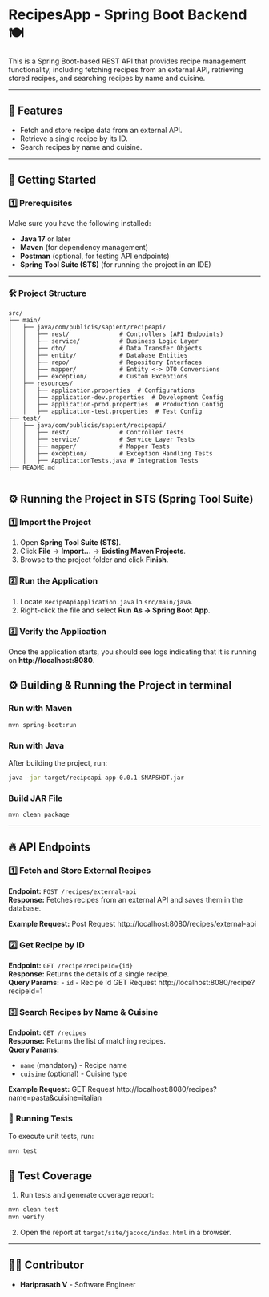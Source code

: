 # RecipesApp - Spring Boot Backend 🍽️

This is a Spring Boot-based REST API that provides recipe management functionality, including fetching recipes from an external API, retrieving stored recipes, and searching recipes by name and cuisine.

---

## 📌 Features
- Fetch and store recipe data from an external API.
- Retrieve a single recipe by its ID.
- Search recipes by name and cuisine.

---


## 🚀 Getting Started

### **1️⃣ Prerequisites**

Make sure you have the following installed:
- **Java 17** or later
- **Maven** (for dependency management)
- **Postman** (optional, for testing API endpoints)
- **Spring Tool Suite (STS)** (for running the project in an IDE)

---

### 🛠 **Project Structure**  
```
src/  
├── main/  
│   ├── java/com/publicis/sapient/recipeapi/  
│   │   ├── rest/              # Controllers (API Endpoints)  
│   │   ├── service/           # Business Logic Layer  
│   │   ├── dto/               # Data Transfer Objects  
│   │   ├── entity/            # Database Entities  
│   │   ├── repo/              # Repository Interfaces  
│   │   ├── mapper/            # Entity <-> DTO Conversions  
│   │   ├── exception/         # Custom Exceptions  
│   ├── resources/  
│   │   ├── application.properties  # Configurations  
│   │   ├── application-dev.properties  # Development Config  
│   │   ├── application-prod.properties  # Production Config  
│   │   ├── application-test.properties  # Test Config    
├── test/  
│   ├── java/com/publicis/sapient/recipeapi/  
│   │   ├── rest/              # Controller Tests  
│   │   ├── service/           # Service Layer Tests  
│   │   ├── mapper/            # Mapper Tests  
│   │   ├── exception/         # Exception Handling Tests  
│   │   ├── ApplicationTests.java # Integration Tests  
├── README.md  


```

## ⚙️ **Running the Project in STS (Spring Tool Suite)**
### **1️⃣ Import the Project**
1. Open **Spring Tool Suite (STS)**.
2. Click **File** → **Import...** → **Existing Maven Projects**.
3. Browse to the project folder and click **Finish**.

### **2️⃣ Run the Application**
1. Locate `RecipeApiApplication.java` in `src/main/java`.
2. Right-click the file and select **Run As → Spring Boot App**.

### **3️⃣ Verify the Application**
Once the application starts, you should see logs indicating that it is running on **http://localhost:8080**.



## ⚙️ **Building & Running the Project in terminal**
### **Run with Maven**
```sh
mvn spring-boot:run
```

### **Run with Java**
After building the project, run:
```sh
java -jar target/recipeapi-app-0.0.1-SNAPSHOT.jar

```

### **Build JAR File**
```sh
mvn clean package
```

---

## 🔥 API Endpoints

### **1️⃣ Fetch and Store External Recipes**
**Endpoint:** `POST /recipes/external-api`  
**Response:** Fetches recipes from an external API and saves them in the database.

**Example Request:**
Post Request
  http://localhost:8080/recipes/external-api
  
### **2️⃣ Get Recipe by ID**
**Endpoint:** `GET /recipe?recipeId={id}`  
**Response:** Returns the details of a single recipe.  
**Query Params:** 
    - `id` - Recipe Id
GET Request
  http://localhost:8080/recipe?recipeId=1

### **3️⃣ Search Recipes by Name & Cuisine**
**Endpoint:** `GET /recipes`  
**Response:** Returns the list of matching recipes.  
**Query Params:**
- `name` (mandatory) - Recipe name
- `cuisine` (optional) - Cuisine type

**Example Request:**
GET Request
 http://localhost:8080/recipes?name=pasta&cuisine=italian



### 🧪 **Running Tests**
To execute unit tests, run:
```sh
mvn test
```

## 🌱 **Test Coverage**

1. Run tests and generate coverage report:

```sh
mvn clean test
mvn verify
 ```

2. Open the report at `target/site/jacoco/index.html` in a browser.

---

## 👨‍💻 **Contributor**
- **Hariprasath V** - Software Engineer



